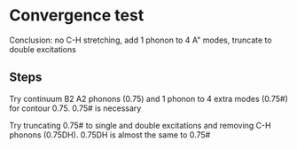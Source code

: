# Convergence test
Conclusion: no C-H stretching, add 1 phonon to 4 A" modes, truncate to double excitations

## Steps
Try continuum B2 A2 phonons (0.75) and 1 phonon to 4 extra modes (0.75#) for contour 0.75. 0.75# is necessary

Try truncating 0.75# to single and double excitations and removing C-H phonons (0.75DH). 0.75DH is almost the same to 0.75#
